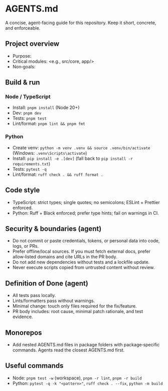 # AGENTS.md

A concise, agent-facing guide for this repository. Keep it short, concrete, and
enforceable.

## Project overview

- Purpose: <one sentence>
- Critical modules: <e.g., src/core, app/>
- Non‑goals: <what NOT to touch>

## Build & run

### Node / TypeScript

- Install: `pnpm install` (Node 20+)
- Dev: `pnpm dev`
- Tests: `pnpm test`
- Lint/format: `pnpm lint && pnpm fmt`

### Python

- Create venv: `python -m venv .venv && source .venv/bin/activate` (Windows:
  `.venv\Scripts\activate`)
- Install: `pip install -e .[dev]` (fall back to
  `pip install -r requirements.txt`)
- Tests: `pytest -q`
- Lint/format: `ruff check . && ruff format .`

## Code style

- TypeScript: strict types; single quotes; no semicolons; ESLint + Prettier
  enforced.
- Python: Ruff + Black enforced; prefer type hints; fail on warnings in CI.

## Security & boundaries (agent)

- Do not commit or paste credentials, tokens, or personal data into code, logs,
  or PRs.
- Prefer offline/local sources. If you must fetch external docs, prefer
  allow‑listed domains and cite URLs in the PR body.
- Do not add new dependencies without tests and a lockfile update.
- Never execute scripts copied from untrusted content without review.

## Definition of Done (agent)

- All tests pass locally.
- Lints/formatters pass without warnings.
- Minimal change: touch only files required for the fix/feature.
- PR body includes: root cause, minimal patch rationale, and test evidence.

## Monorepos

- Add nested AGENTS.md files in package folders with package‑specific commands.
  Agents read the closest AGENTS.md first.

## Useful commands

- Node: `pnpm test -w` (workspace), `pnpm -r lint`, `pnpm -r build`
- Python: `pytest -q -k "<pattern>"`, `ruff check . --fix`, `python -m build`
